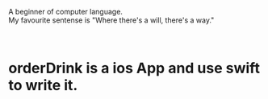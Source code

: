 A beginner of computer language. 
<br>My favourite sentense is "Where there's a will, there's a way."</br>

<br><h1>orderDrink is a ios App and use swift to write it.</h1></br>
